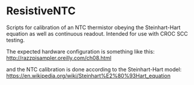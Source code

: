 # ResistiveNTC
Scripts for calibration of an NTC thermistor obeying the Steinhart-Hart equation as well as continuous readout. Intended for use with CROC SCC testing.

The expected hardware configuration is something like this: http://razzpisampler.oreilly.com/ch08.html

and the NTC calibration is done according to the Steinhart-Hart model: https://en.wikipedia.org/wiki/Steinhart%E2%80%93Hart_equation
